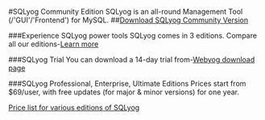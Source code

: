 #SQLyog Community Edition
SQLyog is an all-round Management Tool (/'GUI'/'Frontend') for MySQL.
##[Download SQLyog Community Version](https://www.google.com/url?q=https%3A%2F%2Fgithub.com%2Fwebyog%2Fsqlyog-community-old%2Fwiki%2FDownloads&sa=D&sntz=1&usg=AFQjCNGgL00HZRY0sfG4FVVl_ODz3_uGNQ)

###Experience SQLyog power tools
SQLyog comes in 3 editions. Compare all our editions-[Learn more](https://www.webyog.com/product/sqlyogFeatureListExpanded/)

###SQLyog Trial
You can download a 14-day trial from-[Webyog download page](https://www.webyog.com/product/downloads/)

###SQLyog Professional, Enterprise, Ultimate Editions
Prices start from $69/user, with free updates (for major & minor versions) for one year.

[Price list for various editions of SQLyog](https://www.webyog.com/shop/)
